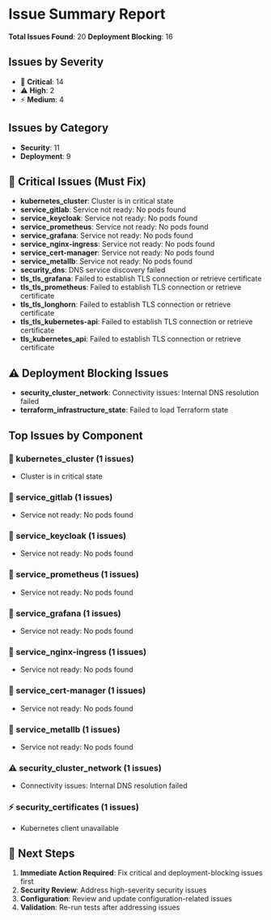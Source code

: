 # Issue Summary Report

**Total Issues Found**: 20
**Deployment Blocking**: 16

## Issues by Severity

- 🚨 **Critical**: 14
- ⚠️ **High**: 2
- ⚡ **Medium**: 4

## Issues by Category

- **Security**: 11
- **Deployment**: 9

## 🚨 Critical Issues (Must Fix)

- **kubernetes_cluster**: Cluster is in critical state
- **service_gitlab**: Service not ready: No pods found
- **service_keycloak**: Service not ready: No pods found
- **service_prometheus**: Service not ready: No pods found
- **service_grafana**: Service not ready: No pods found
- **service_nginx-ingress**: Service not ready: No pods found
- **service_cert-manager**: Service not ready: No pods found
- **service_metallb**: Service not ready: No pods found
- **security_dns**: DNS service discovery failed
- **tls_tls_grafana**: Failed to establish TLS connection or retrieve certificate
- **tls_tls_prometheus**: Failed to establish TLS connection or retrieve certificate
- **tls_tls_longhorn**: Failed to establish TLS connection or retrieve certificate
- **tls_tls_kubernetes-api**: Failed to establish TLS connection or retrieve certificate
- **tls_kubernetes_api**: Failed to establish TLS connection or retrieve certificate

## ⚠️ Deployment Blocking Issues

- **security_cluster_network**: Connectivity issues: Internal DNS resolution failed
- **terraform_infrastructure_state**: Failed to load Terraform state

## Top Issues by Component

### 🚨 kubernetes_cluster (1 issues)

- Cluster is in critical state

### 🚨 service_gitlab (1 issues)

- Service not ready: No pods found

### 🚨 service_keycloak (1 issues)

- Service not ready: No pods found

### 🚨 service_prometheus (1 issues)

- Service not ready: No pods found

### 🚨 service_grafana (1 issues)

- Service not ready: No pods found

### 🚨 service_nginx-ingress (1 issues)

- Service not ready: No pods found

### 🚨 service_cert-manager (1 issues)

- Service not ready: No pods found

### 🚨 service_metallb (1 issues)

- Service not ready: No pods found

### ⚠️ security_cluster_network (1 issues)

- Connectivity issues: Internal DNS resolution failed

### ⚡ security_certificates (1 issues)

- Kubernetes client unavailable

## 🔧 Next Steps

1. **Immediate Action Required**: Fix critical and deployment-blocking issues first
2. **Security Review**: Address high-severity security issues
3. **Configuration**: Review and update configuration-related issues
4. **Validation**: Re-run tests after addressing issues
